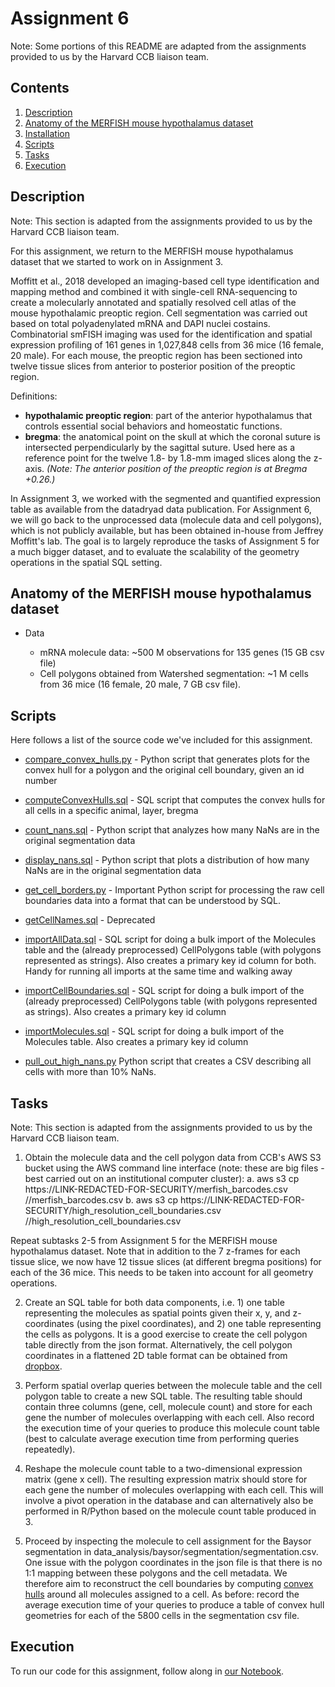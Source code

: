# Assignment 6 <a name="assignment6"></a>

Note: Some portions of this README are adapted from the assignments provided to us by the Harvard CCB liaison team.

## Contents

<ol>
<li><a href="#desc">Description</a></li>
<li><a href="#anat">Anatomy of the MERFISH mouse hypothalamus dataset</a></li>
<li><a href="#inst">Installation</a></li>
<li><a href="#scripts">Scripts</a></li>
<li><a href="#tasks">Tasks</a></li>
<li><a href="#exec">Execution</a></li>
</ol>

## Description <a name="desc"></a>

Note: This section is adapted from the assignments provided to us by the Harvard CCB liaison team.

For this assignment, we return to the MERFISH mouse hypothalamus dataset that we started to work on in Assignment 3.

Moffitt et al., 2018 developed an imaging-based cell type identification and mapping method and combined it with single-cell
RNA-sequencing to create a molecularly annotated and spatially resolved cell atlas of the mouse hypothalamic preoptic region.
Cell segmentation was carried out based on total polyadenylated mRNA and DAPI nuclei costains. Combinatorial smFISH imaging 
was used for the identification and spatial expression profiling of 161 genes in 1,027,848 cells from 36 mice (16 female, 20 male).
For each mouse, the preoptic region has been sectioned into twelve tissue slices from anterior to posterior position of the preoptic region.

Definitions:
* **hypothalamic preoptic region**: part of the anterior hypothalamus that controls essential social behaviors and homeostatic functions.
* **bregma**: the anatomical point on the skull at which the coronal suture is intersected perpendicularly by the sagittal suture. 
Used here as a reference point for the twelve 1.8- by 1.8-mm imaged slices along the z-axis.
*(Note: The anterior position of the preoptic region is at Bregma +0.26.)*

In Assignment 3, we worked with the segmented and quantified expression table as available from the datadryad data publication.
For Assignment 6, we will go back to the unprocessed data (molecule data and cell polygons), which is not publicly available, 
but has been obtained in-house from Jeffrey Moffitt's lab.
The goal is to largely reproduce the tasks of Assignment 5 for a much bigger dataset, and to evaluate the scalability of the 
geometry operations in the spatial SQL setting.

## Anatomy of the MERFISH mouse hypothalamus dataset <a name="anat"></a>
<ul>
<li> Data </li>  
<ul>
  <li> mRNA molecule data: ~500 M observations for 135 genes (15 GB csv file) </li>
  <li> Cell polygons obtained from Watershed segmentation: ~1 M cells from 36 mice (16 female, 20 male, 7 GB csv file). </li>
</ul>
</ul>

## Scripts <a name="scripts"></a>

Here follows a list of the source code we've included for this assignment.

* [compare_convex_hulls.py](https://github.com/kunyanglu/harvard-ccb-hmc-clinic/blob/main/assignment_6/src/compare_convex_hulls.py) - 
Python script that generates plots for the convex hull for a polygon and the original cell boundary, given an id number

* [computeConvexHulls.sql](https://github.com/kunyanglu/harvard-ccb-hmc-clinic/blob/main/assignment_6/src/ComputeConvexHulls.sql) - 
SQL script that computes the convex hulls for all cells in a specific animal, layer, bregma

* [count_nans.sql](https://github.com/kunyanglu/harvard-ccb-hmc-clinic/blob/main/assignment_6/src/count_nans.py) - 
Python script that analyzes how many NaNs are in the original segmentation data

* [display_nans.sql](https://github.com/kunyanglu/harvard-ccb-hmc-clinic/blob/main/assignment_6/src/display_nans.sql) - 
Python script that plots a distribution of how many NaNs are in the original segmentation data

* [get_cell_borders.py](https://github.com/kunyanglu/harvard-ccb-hmc-clinic/blob/main/assignment_6/src/get_cell_borders.py) - 
Important Python script for processing the raw cell boundaries data into a format that can be understood by SQL.

* [getCellNames.sql](https://github.com/kunyanglu/harvard-ccb-hmc-clinic/blob/main/assignment_6/src/getCellNames.sql) - 
Deprecated

* [importAllData.sql](https://github.com/kunyanglu/harvard-ccb-hmc-clinic/blob/main/assignment_6/src/importAllData.sql) - 
SQL script for doing a bulk import of the Molecules table and the (already preprocessed) CellPolygons table (with polygons represented as strings). 
  Also creates a primary key id column for both. Handy for running all imports at the same time and walking away

* [importCellBoundaries.sql](https://github.com/kunyanglu/harvard-ccb-hmc-clinic/blob/main/assignment_6/src/importCellBoundaries.sql) - 
SQL script for doing a bulk import of the (already preprocessed) CellPolygons table (with polygons represented as strings). Also creates a primary key id column

* [importMolecules.sql](https://github.com/kunyanglu/harvard-ccb-hmc-clinic/blob/main/assignment_6/src/importMolecules.sql) -
SQL script for doing a bulk import of the Molecules table. Also creates a primary key id column

* [pull_out_high_nans.py](https://github.com/kunyanglu/harvard-ccb-hmc-clinic/blob/main/assignment_5/src/pull_out_high_nans.py)
Python script that creates a CSV describing all cells with more than 10% NaNs.


## Tasks <a name="tasks"></a>

Note: This section is adapted from the assignments provided to us by the Harvard CCB liaison team.
  
1. Obtain the molecule data and the cell polygon data from CCB's AWS S3 bucket using the AWS command line interface (note: these are big files - best carried out on an institutional computer cluster):
  a. aws s3 cp https://LINK-REDACTED-FOR-SECURITY/merfish_barcodes.csv /<destination>/merfish_barcodes.csv
  b. aws s3 cp https://LINK-REDACTED-FOR-SECURITY/high_resolution_cell_boundaries.csv /<destination>/high_resolution_cell_boundaries.csv


Repeat subtasks 2-5 from Assignment 5 for the MERFISH mouse hypothalamus dataset.
Note that in addition to the 7 z-frames for each tissue slice, we now have 12 tissue slices
(at different bregma positions) for each of the 36 mice. This needs to be taken into account for all geometry operations.

  
2. Create an SQL table for both data components, i.e. 1) one table representing the molecules as spatial points given their x, y, and z-coordinates (using the pixel coordinates), and 2) one table representing the cells as polygons. It is a good exercise to create the cell polygon table directly from the json format. Alternatively, the cell polygon coordinates in a flattened 2D table format can be obtained from [dropbox](https://www.dropbox.com/s/n6rf3sastdo9fn5/baysor_polygons.csv?dl=0). 

3. Perform spatial overlap queries between the molecule table and the cell polygon table to create a new SQL table. The resulting table should contain three columns (gene, cell, molecule count) and store for each gene the number of molecules overlapping with each cell. Also record the execution time of your queries to produce this molecule count table (best to calculate average execution time from performing queries repeatedly).

4. Reshape the molecule count table to a two-dimensional expression matrix (gene x cell). The resulting expression matrix should store for each gene the number of molecules overlapping with each cell. This will involve a pivot operation in the database and can alternatively also be performed in R/Python based on the molecule count table produced in 3.

5. Proceed by inspecting the molecule to cell assignment for the Baysor segmentation in data_analysis/baysor/segmentation/segmentation.csv. One issue with the polygon coordinates in the json file is that there is no 1:1 mapping between these polygons and the cell metadata. We therefore aim to reconstruct the cell boundaries by computing [convex hulls](https://learn.microsoft.com/en-us/sql/t-sql/spatial-geometry/stconvexhull-geometry-data-type?view=sql-server-ver16) around all molecules assigned to a cell. As before: record the average execution time of your queries to produce a table of convex hull geometries for each of the 5800 cells in the segmentation csv file. 

## Execution <a name="exec"></a>

To run our code for this assignment, follow along in [our Notebook](Notebooks/Assignment6Notebook.ipynb). 


